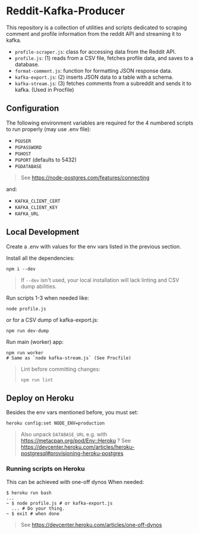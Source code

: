 # Reddit-Kafka-Producer

This repository is a collection of utilities and scripts dedicated to scraping comment and profile information from the reddit API and streaming it to kafka.

- `profile-scraper.js`: class for accessing data from the Reddit API.
- `profile.js`: (1) reads from a CSV file, fetches profile data, and saves to a database.
- `format-comment.js`: function for formatting JSON response data.
- `kafka-export.js`: (2) inserts JSON data to a table with a schema.
- `kafka-stream.js`: (3) fetches comments from a subreddit and sends it to kafka. (Used in Procfile)

## Configuration

The following environment variables are required for the 4 numbered scripts to run
properly (may use .env file):

- `PGUSER`
- `PGPASSWORD`
- `PGHOST`
- `PGPORT` (defaults to 5432)
- `PGDATABASE`

> See https://node-postgres.com/features/connecting

and:

- `KAFKA_CLIENT_CERT`
- `KAFKA_CLIENT_KEY`
- `KAFKA_URL`

## Local Development

Create a .env with values for the env vars listed in the previous section.

Install all the dependencies:

```console
npm i --dev
```
> If `--dev` isn't used, your local installation will lack linting and CSV dump abilities.

Run scripts 1-3 when needed like:

```console
node profile.js
```

or for a CSV dump of kafka-export.js:

```console
npm run dev-dump
```

Run main (worker) app:

```console
npm run worker
# Same as `node kafka-stream.js` (See Procfile)
```

> Lint before committing changes:
> 
> ```console
> npm run lint
> ```

## Deploy on Heroku

Besides the env vars mentioned before, you must set:

```console
heroku config:set NODE_ENV=production
```

> Also unpack `DATABASE_URL` e.g. with https://metacpan.org/pod/Env::Heroku ?
  See https://devcenter.heroku.com/articles/heroku-postgresql#provisioning-heroku-postgres

### Running scripts on Heroku
This can be achieved with one-off dynos When needed:

```console
$ heroku run bash
...
~ $ node profile.js # or kafka-export.js
  ... # Do your thing.
~ $ exit # when done
```

> See https://devcenter.heroku.com/articles/one-off-dynos
